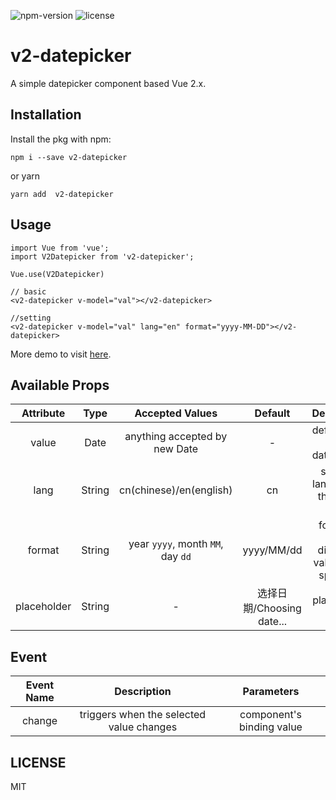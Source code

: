 ![npm-version](https://img.shields.io/npm/v/v2-datepicker.svg) ![license](https://img.shields.io/npm/l/v2-datepicker.svg)
# v2-datepicker
A simple datepicker component based Vue 2.x.

## Installation

Install the pkg with npm:

```
npm i --save v2-datepicker
```
or yarn

```
yarn add  v2-datepicker
```

## Usage

```
import Vue from 'vue';
import V2Datepicker from 'v2-datepicker';

Vue.use(V2Datepicker)
```

```
// basic
<v2-datepicker v-model="val"></v2-datepicker>

//setting
<v2-datepicker v-model="val" lang="en" format="yyyy-MM-DD"></v2-datepicker>
```

More demo to visit [here](https://dwqs.github.io/v2-datepicker).

## Available Props

|  Attribute  |  Type  |  Accepted Values  |  Default  |  Description  |
|  :--:  |  :--:  |  :--:  |  :--:  |  :--:  |
| value | Date | anything accepted by new Date | - | default date of the date-picker |
| lang | String | cn(chinese)/en(english) | cn | set local language of the date-picker |
| format | String | year `yyyy`, month `MM`, day `dd` | yyyy/MM/dd | format of the displayed value in the span box |
| placeholder | String | - | 选择日期/Choosing date... | placeholder text |

## Event

|  Event Name  |  Description  |  Parameters |
|  :--:  |  :--:  |  :--: |
| change | triggers when the selected value changes | component's binding value |


## LICENSE
MIT
